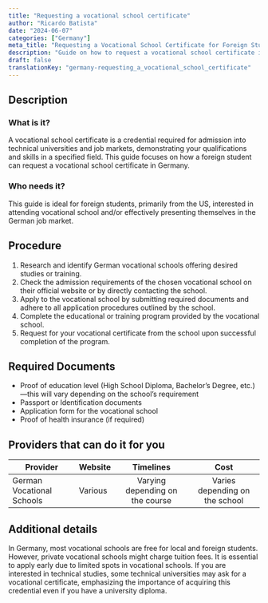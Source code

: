 ```yaml
---
title: "Requesting a vocational school certificate"
author: "Ricardo Batista"
date: "2024-06-07"
categories: ["Germany"]
meta_title: "Requesting a Vocational School Certificate for Foreign Students in Germany"
description: "Guide on how to request a vocational school certificate in Germany for foreign students"
draft: false
translationKey: "germany-requesting_a_vocational_school_certificate"
---
```


## Description
### What is it?
A vocational school certificate is a credential required for admission into technical universities and job markets, demonstrating your qualifications and skills in a specified field. This guide focuses on how a foreign student can request a vocational school certificate in Germany. 

### Who needs it?
This guide is ideal for foreign students, primarily from the US, interested in attending vocational school and/or effectively presenting themselves in the German job market.

## Procedure
1. Research and identify German vocational schools offering desired studies or training.
2. Check the admission requirements of the chosen vocational school on their official website or by directly contacting the school.
3. Apply to the vocational school by submitting required documents and adhere to all application procedures outlined by the school.
4. Complete the educational or training program provided by the vocational school.
5. Request for your vocational certificate from the school upon successful completion of the program.

## Required Documents
- Proof of education level (High School Diploma, Bachelor’s Degree, etc.)—this will vary depending on the school’s requirement
- Passport or Identification documents
- Application form for the vocational school
- Proof of health insurance (if required)

## Providers that can do it for you

| Provider        |     Website     |     Timelines    |       Cost      |
| --------------- | --------------- |  :-------------: | :-------------: |
| German Vocational Schools |  Various  |    Varying depending on the course     |  Varies depending on the school |

## Additional details
In Germany, most vocational schools are free for local and foreign students. However, private vocational schools might charge tuition fees. It is essential to apply early due to limited spots in vocational schools. If you are interested in technical studies, some technical universities may ask for a vocational certificate, emphasizing the importance of acquiring this credential even if you have a university diploma.